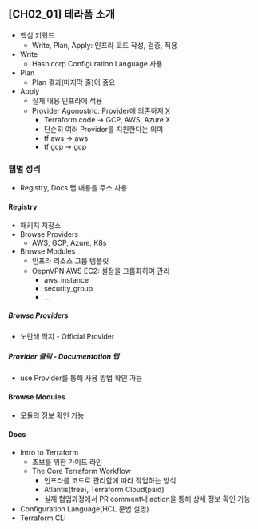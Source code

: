 ## [CH02_01] 테라폼 소개
- 핵심 키워드
  - Write, Plan, Apply: 인프라 코드 작성, 검증, 적용
- Write
  - Hashicorp Configuration Language 사용
- Plan
  - Plan 결과(마지막 줄)이 중요
- Apply
  - 실제 내용 인프라에 적용
  - Provider Agonostric: Provider에 의존하지 X
    - Terraform code -> GCP, AWS, Azure X
    - 단순히 여러 Provider를 지원한다는 의미
    - tf aws -> aws
    - tf gcp -> gcp

### 탭별 정리
- Registry, Docs 탭 내용을 주소 사용

#### Registry
- 패키지 저장소
- Browse Providers
  - AWS, GCP, Azure, K8s
- Browse Modules
  - 인프라 리소스 그룹 템플릿
  - OepnVPN AWS EC2: 설정을 그룹화하여 관리
    - aws_instance
    - security_group
    - ...

##### Browse Providers
- 노란색 딱지 - Official Provider

##### Provider 클릭 - Documentation 탭
- use Provider를 통해 사용 방법 확인 가능

#### Browse Modules
- 모듈의 정보 확인 가능

#### Docs
- Intro to Terraform
  - 초보를 위한 가이드 라인
  - The Core Terraform Workflow
    - 인프라를 코드로 관리함에 따라 작업하는 방식
    - Atlantis(free), Terraform Cloud(paid)
    - 실제 협업과정에서 PR comment내 action을 통해 상세 정보 확인 가능
- Configuration Language(HCL 문법 설명)
- Terraform CLI